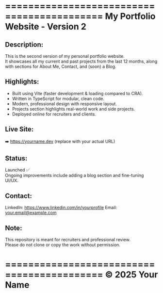 ===========================================
 My Portfolio Website - Version 2
===========================================

Description:
------------
This is the second version of my personal portfolio website.  
It showcases all my current and past projects from the last 12 months, 
along with sections for About Me, Contact, and (soon) a Blog.

Highlights:
-----------
- Built using Vite (faster development & loading compared to CRA).
- Written in TypeScript for modular, clean code.
- Modern, professional design with responsive layout.
- Projects section highlights real-world work and side projects.
- Deployed online for recruiters and clients.

Live Site:
----------
➡️ https://yourname.dev  (replace with your actual URL)

Status:
-------
Launched ✅  
Ongoing improvements include adding a blog section and fine-tuning UI/UX.

Contact:
--------
LinkedIn: https://www.linkedin.com/in/yourprofile
Email: your.email@example.com

Note:
-----
This repository is meant for recruiters and professional review.  
Please do not clone or copy the work without permission.

===========================================
© 2025 Your Name
===========================================
